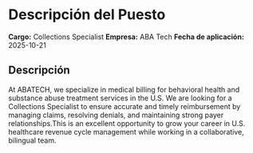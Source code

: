 # Descripción del Puesto

**Cargo:** Collections Specialist
**Empresa:** ABA Tech
**Fecha de aplicación:** 2025-10-21

## Descripción

At ABATECH, we specialize in medical billing for behavioral health and substance abuse treatment services in the U.S. We are looking for a Collections Specialist to ensure accurate and timely reimbursement by managing claims, resolving denials, and maintaining strong payer relationships.This is an excellent opportunity to grow your career in U.S. healthcare revenue cycle management while working in a collaborative, bilingual team.
